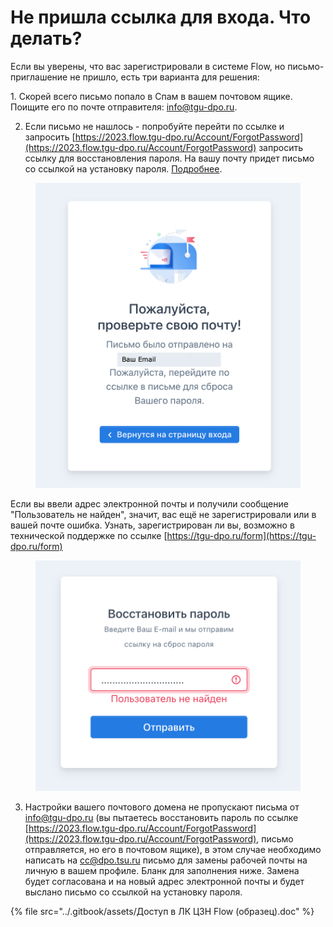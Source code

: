 # Не пришла ссылка для входа. Что делать?

Если вы уверены, что вас зарегистрировали в системе Flow, но письмо-приглашение не пришло, есть три варианта  для решения:

&#x20;1\. Скорей всего письмо попало в Спам в вашем почтовом ящике.  Поищите его по почте отправителя: info@tgu-dpo.ru.

2. Если письмо не нашлось - попробуйте перейти по ссылке и запросить [https://2023.flow.tgu-dpo.ru/Account/ForgotPassword](https://2023.flow.tgu-dpo.ru/Account/ForgotPassword) запросить ссылку для восстановления пароля. На вашу почту придет письмо со ссылкой на установку пароля. [Подробнее](../#registraciya).

<figure><img src="../.gitbook/assets/image (1).png" alt=""><figcaption></figcaption></figure>

Если вы ввели адрес электронной почты и получили сообщение "Пользователь не найден", значит, вас ещё не зарегистрировали или в вашей почте ошибка. Узнать, зарегистрирован ли вы, возможно в технической поддержке по ссылке [https://tgu-dpo.ru/form](https://tgu-dpo.ru/form)

<figure><img src="../.gitbook/assets/image (2) (2).png" alt=""><figcaption></figcaption></figure>

3. Настройки вашего почтового домена не пропускают письма от info@tgu-dpo.ru (вы пытаетесь восстановить пароль по ссылке [https://2023.flow.tgu-dpo.ru/Account/ForgotPassword](https://2023.flow.tgu-dpo.ru/Account/ForgotPassword), письмо отправляется, но его в почтовом ящике), в этом случае необходимо написать на [cc@dpo.tsu.ru](mailto:cc@dpo.tsu.ru) письмо для замены рабочей почты на личную в вашем профиле. Бланк для заполнения ниже. Замена будет согласована и на новый адрес электронной почты и будет выслано письмо со ссылкой на установку пароля.&#x20;

{% file src="../.gitbook/assets/Доступ в ЛК ЦЗН Flow (образец).doc" %}
